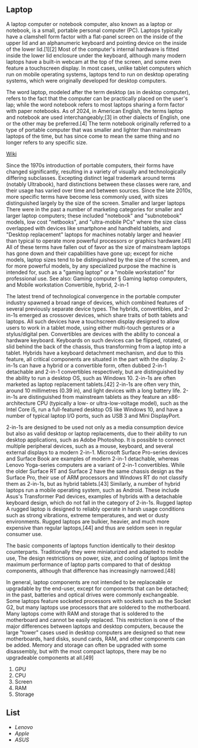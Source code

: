 ## Laptop
<p>A laptop computer or notebook computer, also known as a laptop or notebook, is a small, portable personal computer (PC). Laptops typically have a clamshell form factor with a flat-panel screen on the inside of the upper lid and an alphanumeric keyboard and pointing device on the inside of the lower lid.[1][2] Most of the computer's internal hardware is fitted inside the lower lid enclosure under the keyboard, although many modern laptops have a built-in webcam at the top of the screen, and some even feature a touchscreen display. In most cases, unlike tablet computers which run on mobile operating systems, laptops tend to run on desktop operating systems, which were originally developed for desktop computers.</p>

<p>The word laptop, modeled after the term desktop (as in desktop computer), refers to the fact that the computer can be practically placed on the user's lap; while the word notebook refers to most laptops sharing a form factor with paper notebooks. As of 2024, in American English, the terms laptop and notebook are used interchangeably;[3] in other dialects of English, one or the other may be preferred.[4] The term notebook originally referred to a type of portable computer that was smaller and lighter than mainstream laptops of the time, but has since come to mean the same thing and no longer refers to any specific size. </p>

[Wiki](https://en.wikipedia.org/wiki/Laptop)

<p>Since the 1970s introduction of portable computers, their forms have changed significantly, resulting in a variety of visually and technologically differing subclasses. Excepting distinct legal trademark around terms (notably Ultrabook), hard distinctions between these classes were rare, and their usage has varied over time and between sources. Since the late 2010s, more specific terms have become less commonly used, with sizes distinguished largely by the size of the screen.
Smaller and larger laptops There were in the past a number of marketing categories for smaller and larger laptop computers; these included "notebook" and "subnotebook" models, low cost "netbooks", and "ultra-mobile PCs" where the size class overlapped with devices like smartphone and handheld tablets, and "Desktop replacement" laptops for machines notably larger and heavier than typical to operate more powerful processors or graphics hardware.[41] All of these terms have fallen out of favor as the size of mainstream laptops has gone down and their capabilities have gone up; except for niche models, laptop sizes tend to be distinguished by the size of the screen, and for more powerful models, by any specialized purpose the machine is intended for, such as a "gaming laptop" or a "mobile workstation" for professional use.
See also: Gaming computer § Gaming laptop computers, and Mobile workstation
Convertible, hybrid, 2-in-1 </p>
<p>The latest trend of technological convergence in the portable computer industry spawned a broad range of devices, which combined features of several previously separate device types. The hybrids, convertibles, and 2-in-1s emerged as crossover devices, which share traits of both tablets and laptops. All such devices have a touchscreen display designed to allow users to work in a tablet mode, using either multi-touch gestures or a stylus/digital pen. Convertibles are devices with the ability to conceal a hardware keyboard. Keyboards on such devices can be flipped, rotated, or slid behind the back of the chassis, thus transforming from a laptop into a tablet. Hybrids have a keyboard detachment mechanism, and due to this feature, all critical components are situated in the part with the display. 2-in-1s can have a hybrid or a convertible form, often dubbed 2-in-1 detachable and 2-in-1 convertibles respectively, but are distinguished by the ability to run a desktop OS, such as Windows 10. 2-in-1s are often marketed as laptop replacement tablets.[42] 2-in-1s are often very thin, around 10 millimetres (0.39 in), and light devices with a long battery life. 2-in-1s are distinguished from mainstream tablets as they feature an x86-architecture CPU (typically a low- or ultra-low-voltage model), such as the Intel Core i5, run a full-featured desktop OS like Windows 10, and have a number of typical laptop I/O ports, such as USB 3 and Mini DisplayPort.</p>

<p>2-in-1s are designed to be used not only as a media consumption device but also as valid desktop or laptop replacements, due to their ability to run desktop applications, such as Adobe Photoshop. It is possible to connect multiple peripheral devices, such as a mouse, keyboard, and several external displays to a modern 2-in-1. Microsoft Surface Pro-series devices and Surface Book are examples of modern 2-in-1 detachable, whereas Lenovo Yoga-series computers are a variant of 2-in-1 convertibles. While the older Surface RT and Surface 2 have the same chassis design as the Surface Pro, their use of ARM processors and Windows RT do not classify them as 2-in-1s, but as hybrid tablets.[43] Similarly, a number of hybrid laptops run a mobile operating system, such as Android. These include Asus's Transformer Pad devices, examples of hybrids with a detachable keyboard design, which do not fall in the category of 2-in-1s.
Rugged laptop A rugged laptop is designed to reliably operate in harsh usage conditions such as strong vibrations, extreme temperatures, and wet or dusty environments. Rugged laptops are bulkier, heavier, and much more expensive than regular laptops,[44] and thus are seldom seen in regular consumer use. </p>

<p>The basic components of laptops function identically to their desktop counterparts. Traditionally they were miniaturized and adapted to mobile use, The design restrictions on power, size, and cooling of laptops limit the maximum performance of laptop parts compared to that of desktop components, although that difference has increasingly narrowed.[48]</p>

<p>In general, laptop components are not intended to be replaceable or upgradable by the end-user, except for components that can be detached; in the past, batteries and optical drives were commonly exchangeable. Some laptops feature socketed processors with sockets such as the Socket G2, but many laptops use processors that are soldered to the motherboard. Many laptops come with RAM and storage that is soldered to the motherboard and cannot be easily replaced. This restriction is one of the major differences between laptops and desktop computers, because the large "tower" cases used in desktop computers are designed so that new motherboards, hard disks, sound cards, RAM, and other components can be added. Memory and storage can often be upgraded with some disassembly, but with the most compact laptops, there may be no upgradeable components at all.[49]</p> 

<ol>
<li> GPU </li>
<li> CPU </li>
<li> Screen </li>
<li> RAM </li>
<li> Storage </li>
</ol>

## List
- _Lenovo_
- _Apple_
- _ASUS_

